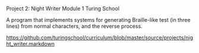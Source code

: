 Project 2: Night Writer
Module 1 Turing School

 A program that implements systems for generating Braille-like test (in three lines) from normal characters, and the reverse process.

https://github.com/turingschool/curriculum/blob/master/source/projects/night_writer.markdown
